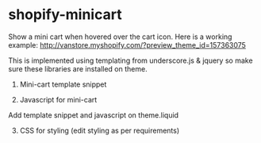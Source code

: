 # shopify-minicart
Show a mini cart when hovered over the cart icon. Here is a working example: http://vanstore.myshopify.com/?preview_theme_id=157363075

This is implemented using templating from underscore.js & jquery so make sure these libraries are installed on theme.

1. Mini-cart template snippet

2. Javascript for mini-cart

Add template snippet and javascript on theme.liquid

3. CSS for styling (edit styling as per requirements)
